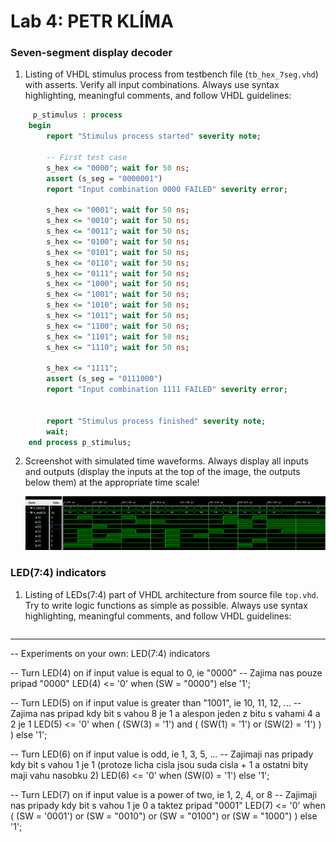# Lab 4: PETR KLÍMA

### Seven-segment display decoder

1. Listing of VHDL stimulus process from testbench file (`tb_hex_7seg.vhd`) with asserts. Verify all input combinations. Always use syntax highlighting, meaningful comments, and follow VHDL guidelines:

```vhdl
     p_stimulus : process
    begin
        report "Stimulus process started" severity note;

        -- First test case
        s_hex <= "0000"; wait for 50 ns;
        assert (s_seg = "0000001")
        report "Input combination 0000 FAILED" severity error;

        s_hex <= "0001"; wait for 50 ns;
        s_hex <= "0010"; wait for 50 ns;
        s_hex <= "0011"; wait for 50 ns;
        s_hex <= "0100"; wait for 50 ns;
        s_hex <= "0101"; wait for 50 ns;
        s_hex <= "0110"; wait for 50 ns;
        s_hex <= "0111"; wait for 50 ns;
        s_hex <= "1000"; wait for 50 ns;
        s_hex <= "1001"; wait for 50 ns;
        s_hex <= "1010"; wait for 50 ns;
        s_hex <= "1011"; wait for 50 ns;
        s_hex <= "1100"; wait for 50 ns;
        s_hex <= "1101"; wait for 50 ns;
        s_hex <= "1110"; wait for 50 ns;
       
        s_hex <= "1111";
        assert (s_seg = "0111000")
        report "Input combination 1111 FAILED" severity error;


        report "Stimulus process finished" severity note;
        wait;
    end process p_stimulus;
```

2. Screenshot with simulated time waveforms. Always display all inputs and outputs (display the inputs at the top of the image, the outputs below them) at the appropriate time scale!

   ![Obrazek](images/prubehy.png)

### LED(7:4) indicators

1. Listing of LEDs(7:4) part of VHDL architecture from source file `top.vhd`. Try to write logic functions as simple as possible. Always use syntax highlighting, meaningful comments, and follow VHDL guidelines:

   ```vhdl
 --------------------------------------------------------------------
-- Experiments on your own: LED(7:4) indicators

-- Turn LED(4) on if input value is equal to 0, ie "0000"
-- Zajima nas pouze pripad "0000"
 LED(4) <= '0' when (SW = "0000") else '1';

 -- Turn LED(5) on if input value is greater than "1001", ie 10, 11, 12, ...
 -- Zajima nas pripad kdy bit s vahou 8 je 1 a alespon jeden z bitu s vahami 4 a 2 je 1
 LED(5) <= '0' when ( (SW(3) = '1') and ( (SW(1) = '1') or (SW(2) = '1') ) ) else '1';

 -- Turn LED(6) on if input value is odd, ie 1, 3, 5, ...
 -- Zajimaji nas pripady kdy bit s vahou 1 je 1 (protoze licha cisla jsou suda cisla + 1 a ostatni bity maji vahu nasobku 2)
 LED(6) <= '0' when (SW(0) = '1') else '1';

 -- Turn LED(7) on if input value is a power of two, ie 1, 2, 4, or 8
 -- Zajimaji nas pripady kdy bit s vahou 1 je 0 a taktez pripad "0001"
 LED(7) <= '0' when ( (SW = '0001') or (SW = "0010") or (SW = "0100") or (SW = "1000") ) else '1';
   ```
